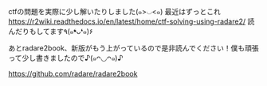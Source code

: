 ctfの問題を実際に少し解いたりしました(๑>◡<๑)
最近はずっとこれ
https://r2wiki.readthedocs.io/en/latest/home/ctf-solving-using-radare2/
読んだりもしてます٩(๑❛ᴗ❛๑)۶

あとradare2book、新版がもう上がっているので是非読んでください！僕も頑張って少し書きましたので♪(๑ᴖ◡ᴖ๑)♪

https://github.com/radare/radare2book